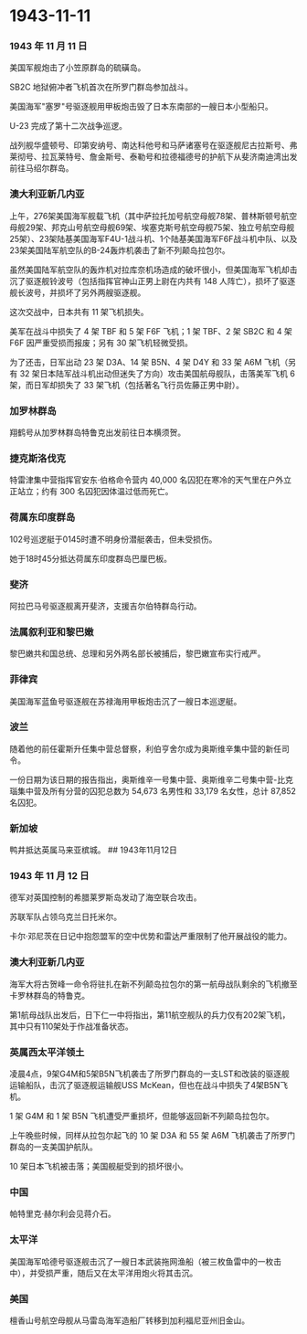 # 1943-11-11

### 1943 年 11 月 11 日

美国军舰炮击了小笠原群岛的硫磺岛。

SB2C 地狱俯冲者飞机首次在所罗门群岛参加战斗。

美国海军"塞罗"号驱逐舰用甲板炮击毁了日本东南部的一艘日本小型船只。

U-23 完成了第十二次战争巡逻。

战列舰华盛顿号、印第安纳号、南达科他号和马萨诸塞号在驱逐舰尼古拉斯号、弗莱彻号、拉瓦莱特号、詹金斯号、泰勒号和拉德福德号的护航下从斐济南迪湾出发前往马绍尔群岛。

### 澳大利亚新几内亚

上午，276架美国海军舰载飞机（其中萨拉托加号航空母舰78架、普林斯顿号航空母舰29架、邦克山号航空母舰69架、埃塞克斯号航空母舰75架、独立号航空母舰25架）、23架陆基美国海军F4U-1战斗机、1个陆基美国海军F6F战斗机中队、以及23架美国陆军航空队的B-24轰炸机袭击了新不列颠岛拉包尔。

虽然美国陆军航空队的轰炸机对拉库奈机场造成的破坏很小，但美国海军飞机却击沉了驱逐舰铃波号（包括指挥官神山正男上尉在内共有
148 人阵亡），损坏了驱逐舰长波号，并损坏了另外两艘驱逐舰。

这次交战中，日本共有 11 架飞机损失。

美军在战斗中损失了 4 架 TBF 和 5 架 F6F 飞机；1 架 TBF、2 架 SB2C 和 4
架 F6F 因严重受损而报废；另有 30 架飞机轻微受损。

为了还击，日军出动 23 架 D3A、14 架 B5N、4 架 D4Y 和 33 架 A6M
飞机（另有 32
架日本陆军战斗机出动但迷失了方向）攻击美国航母舰队，击落美军飞机 6
架，而日军却损失了 33 架飞机（包括著名飞行员佐藤正男中尉）。

### 加罗林群岛

翔鹤号从加罗林群岛特鲁克出发前往日本横须贺。

### 捷克斯洛伐克

特雷津集中营指挥官安东·伯格命令营内 40,000
名囚犯在寒冷的天气里在户外立正站立；约有 300 名囚犯因体温过低而死亡。

### 荷属东印度群岛

102号巡逻艇于0145时遭不明身份潜艇袭击，但未受损伤。

她于18时45分抵达荷属东印度群岛巴厘巴板。

### 斐济

阿拉巴马号驱逐舰离开斐济，支援吉尔伯特群岛行动。

### 法属叙利亚和黎巴嫩

黎巴嫩共和国总统、总理和另外两名部长被捕后，黎巴嫩宣布实行戒严。

### 菲律宾

美国海军蓝鱼号驱逐舰在苏禄海用甲板炮击沉了一艘日本巡逻艇。

### 波兰

随着他的前任霍斯升任集中营总督察，利伯亨舍尔成为奥斯维辛集中营的新任司令。

一份日期为该日期的报告指出，奥斯维辛一号集中营、奥斯维辛二号集中营-比克瑙集中营及所有分营的囚犯总数为
54,673 名男性和 33,179 名女性，总计 87,852 名囚犯。

### 新加坡

鸭井抵达英属马来亚槟城。 \## 1943年11月12日

### 1943 年 11 月 12 日

德军对英国控制的希腊莱罗斯岛发动了海空联合攻击。

苏联军队占领乌克兰日托米尔。

卡尔·邓尼茨在日记中抱怨盟军的空中优势和雷达严重限制了他开展战役的能力。

### 澳大利亚新几内亚

海军大将古贺峰一命令将驻扎在新不列颠岛拉包尔的第一航母战队剩余的飞机撤至卡罗林群岛的特鲁克。

第1航母战队出发后，日下仁一中将指出，第11航空舰队的兵力仅有202架飞机，其中只有110架处于作战准备状态。

### 英属西太平洋领土

凌晨4点，9架G4M和5架B5N飞机袭击了所罗门群岛的一支LST和改装的驱逐舰运输船队，击沉了驱逐舰运输舰USS
McKean，但也在战斗中损失了4架B5N飞机。

1 架 G4M 和 1 架 B5N 飞机遭受严重损坏，但能够返回新不列颠岛拉包尔。

上午晚些时候，同样从拉包尔起飞的 10 架 D3A 和 55 架 A6M
飞机袭击了所罗门群岛的一支美国护航队。

10 架日本飞机被击落；美国舰艇受到的损坏很小。

### 中国

帕特里克·赫尔利会见蒋介石。

### 太平洋

美国海军哈德号驱逐舰击沉了一艘日本武装拖网渔船（被三枚鱼雷中的一枚击中），并受损严重，随后又在太平洋用炮火将其击沉。

### 美国

檀香山号航空母舰从马雷岛海军造船厂转移到加利福尼亚州旧金山。